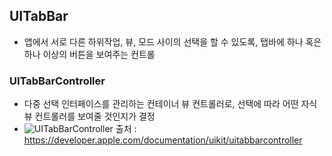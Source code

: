 ## UITabBar
- 앱에서 서로 다른 하위작업, 뷰, 모드 사이의 선택을 할 수 있도록, 탭바에 하나 혹은 하나 이상의 버튼을 보여주는 컨트롤

### UITabBarController
- 다중 선택 인터페이스를 관리하는 컨테이너 뷰 컨트롤러로, 선택에 따라 어떤 자식 뷰 컨트롤러를 보여줄 것인지가 결정
- ![UITabBarController](https://user-images.githubusercontent.com/46417892/138852854-3c6f754f-ca13-4073-8955-1645de35330f.png)
  출처 : https://developer.apple.com/documentation/uikit/uitabbarcontroller
